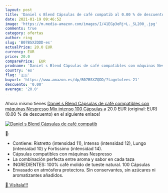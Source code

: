 ```yaml
---
layout: post
title: 'Daniel s Blend Cápsulas de café compatib al 0.00 % de descuento'
date: 2021-01-19 09:46:52
image: 'https://m.media-amazon.com/images/I/41EGp3eRj+L._SL200_.jpg'
comments: true
category: ofertas
author: ring
slug: 'B07BSXZQDD-es'
actualPrice: 20.0 EUR
currency: EUR
price: 20.0
comparePrice:  EUR
prodname: 'Daniel s Blend Cápsulas de café compatibles con máquinas Nespresso Mix intenso  100 Cápsulas '
country: 'es'
flag: '🇪🇸'
buyurl: 'https://www.amazon.es/dp/B07BSXZQDD/?tag=tolees-21'
descuento: '0.00'
average: '20.0'
---
```


Ahora mismo tienes [Daniel s Blend Cápsulas de café compatibles con máquinas Nespresso Mix intenso  100 Cápsulas ](https://www.amazon.es/dp/B07BSXZQDD/?tag=tolees-21) a 20.0 EUR (original:  EUR) (0.00 %  de descuento) en el siguiente enlace!

[![Daniel s Blend Cápsulas de café compatib](https://m.media-amazon.com/images/I/41EGp3eRj+L._SL200_.jpg)](https://www.amazon.es/dp/B07BSXZQDD/?tag=tolees-21)

🔎:

- Contiene: Ristretto (intensidad 11), Intenso (intensidad 12), Lungo (intensidad 10) y Fortissimo (intensidad 14).
- Cápsulas compatibles con máquinas Nespresso
- La combinación perfecta entre aroma y sabor en cada taza
- INGREDIENTES: 100% café molido de tueste natural. 100 Cápsulas
- Envasado en atmósfera protectora. Sin conservantes, sin azúcares ni aromatizantes añadidos.

[🛒 Visítala!!!](https://www.amazon.es/dp/B07BSXZQDD/?tag=tolees-21)
